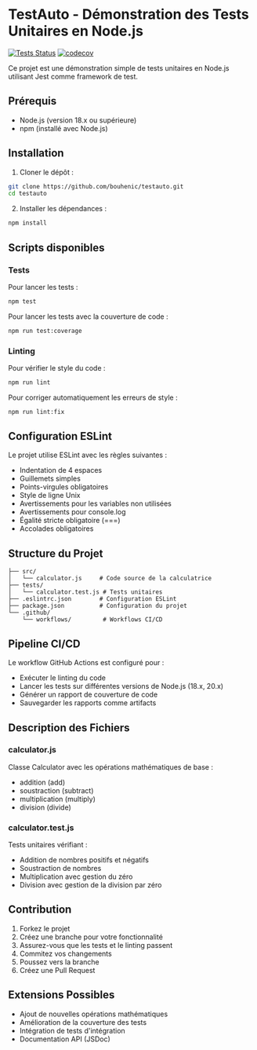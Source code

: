 # TestAuto - Démonstration des Tests Unitaires en Node.js

[![Tests Status](https://github.com/bouhenic/testauto/actions/workflows/tests.yml/badge.svg)](https://github.com/bouhenic/testauto/actions)
[![codecov](https://codecov.io/gh/bouhenic/testauto/branch/main/graph/badge.svg)](https://codecov.io/gh/bouhenic/testauto)

Ce projet est une démonstration simple de tests unitaires en Node.js utilisant Jest comme framework de test.

## Prérequis

- Node.js (version 18.x ou supérieure)
- npm (installé avec Node.js)

## Installation

1. Cloner le dépôt :
```bash
git clone https://github.com/bouhenic/testauto.git
cd testauto
```

2. Installer les dépendances :
```bash
npm install
```

## Scripts disponibles

### Tests
Pour lancer les tests :
```bash
npm test
```

Pour lancer les tests avec la couverture de code :
```bash
npm run test:coverage
```

### Linting
Pour vérifier le style du code :
```bash
npm run lint
```

Pour corriger automatiquement les erreurs de style :
```bash
npm run lint:fix
```

## Configuration ESLint

Le projet utilise ESLint avec les règles suivantes :
- Indentation de 4 espaces
- Guillemets simples
- Points-virgules obligatoires
- Style de ligne Unix
- Avertissements pour les variables non utilisées
- Avertissements pour console.log
- Égalité stricte obligatoire (===)
- Accolades obligatoires

## Structure du Projet

```
├── src/
│   └── calculator.js     # Code source de la calculatrice
├── tests/
│   └── calculator.test.js # Tests unitaires
├── .eslintrc.json        # Configuration ESLint
├── package.json          # Configuration du projet
└── .github/
    └── workflows/         # Workflows CI/CD
```

## Pipeline CI/CD

Le workflow GitHub Actions est configuré pour :
- Exécuter le linting du code
- Lancer les tests sur différentes versions de Node.js (18.x, 20.x)
- Générer un rapport de couverture de code
- Sauvegarder les rapports comme artifacts

## Description des Fichiers

### calculator.js
Classe Calculator avec les opérations mathématiques de base :
- addition (add)
- soustraction (subtract)
- multiplication (multiply)
- division (divide)

### calculator.test.js
Tests unitaires vérifiant :
- Addition de nombres positifs et négatifs
- Soustraction de nombres
- Multiplication avec gestion du zéro
- Division avec gestion de la division par zéro

## Contribution

1. Forkez le projet
2. Créez une branche pour votre fonctionnalité
3. Assurez-vous que les tests et le linting passent
4. Commitez vos changements
5. Poussez vers la branche
6. Créez une Pull Request

## Extensions Possibles

- Ajout de nouvelles opérations mathématiques
- Amélioration de la couverture des tests
- Intégration de tests d'intégration
- Documentation API (JSDoc)